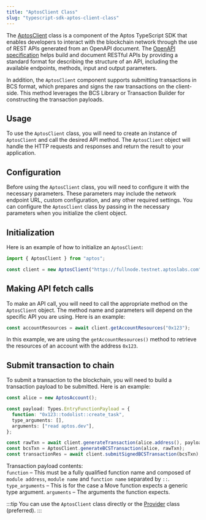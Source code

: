 ```yaml
---
title: "AptosClient Class"
slug: "typescript-sdk-aptos-client-class"
---
```


The [AptosClient](https://aptos-labs.github.io/ts-sdk-doc/classes/AptosClient.html) class is a component of the Aptos TypeScript SDK that enables developers to interact with the blockchain network through the use of REST APIs generated from an OpenAPI document. The [OpenAPI specification](https://spec.openapis.org/oas/v3.0.3) helps build and document RESTful APIs by providing a standard format for describing the structure of an API, including the available endpoints, methods, input and output parameters.

In addition, the `AptosClient` component supports submitting transactions in BCS format, which prepares and signs the raw transactions on the client-side. This method leverages the BCS Library or Transaction Builder for constructing the transaction payloads.

## Usage

To use the `AptosClient` class, you will need to create an instance of `AptosClient` and call the desired API method. The `AptosClient` object will handle the HTTP requests and responses and return the result to your application.

## Configuration

Before using the `AptosClient` class, you will need to configure it with the necessary parameters. These parameters may include the network endpoint URL, custom configuration, and any other required settings. You can configure the `AptosClient` class by passing in the necessary parameters when you initialize the client object.

## Initialization

Here is an example of how to initialize an `AptosClient`:

```ts
import { AptosClient } from "aptos";

const client = new AptosClient("https://fullnode.testnet.aptoslabs.com");
```

## Making API fetch calls

To make an API call, you will need to call the appropriate method on the `AptosClient` object. The method name and parameters will depend on the specific API you are using. Here is an example:

```ts
const accountResources = await client.getAccountResources("0x123");
```

In this example, we are using the `getAccountResources()` method to retrieve the resources of an account with the address `0x123`.

## Submit transaction to chain

To submit a transaction to the blockchain, you will need to build a transaction payload to be submitted. Here is an example:

```ts
const alice = new AptosAccount();

const payload: Types.EntryFunctionPayload = {
  function: "0x123::todolist::create_task",
  type_arguments: [],
  arguments: ["read aptos.dev"],
};

const rawTxn = await client.generateTransaction(alice.address(), payload);
const bcsTxn = AptosClient.generateBCSTransaction(alice, rawTxn);
const transactionRes = await client.submitSignedBCSTransaction(bcsTxn);
```

Transaction payload contents:  
`function` – This must be a fully qualified function name and composed of `module address`, `module name` and `function name` separated by `::`.
`type_arguments` – This is for the case a Move function expects a generic type argument.
`arguments` – The arguments the function expects.

:::tip
You can use the `AptosClient` class directly or the [Provider](./sdk-client-layer.md) class (preferred).
:::

